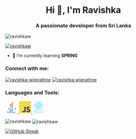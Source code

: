 <h1 align="center">Hi 👋, I'm Ravishka</h1>
<h3 align="center">A passionate developer from Sri Lanka</h3>

<p align="left"> <img src="https://komarev.com/ghpvc/?username=ravishkaw&label=Profile%20views&color=0e75b6&style=flat" alt="ravishkaw" /> </p>

<p align="left"> <a href="https://github.com/ryo-ma/github-profile-trophy"><img src="https://github-profile-trophy.vercel.app/?username=ravishkaw&theme=tokyonight&title=-Issues,-Stars,-Reviews" alt="ravishkaw" /></a> </p>

- 🌱 I’m currently learning **SPRING**

<h3 align="left">Connect with me:</h3>
<p align="left">
<a href="https://linkedin.com/in/ravishka-wijerathne" target="blank"><img align="center" src="https://raw.githubusercontent.com/rahuldkjain/github-profile-readme-generator/master/src/images/icons/Social/linked-in-alt.svg" alt="ravishka-wijerathne" height="30" width="40" /></a>
<a href="https://fb.com/ravishka.wijerathne" target="blank"><img align="center" src="https://raw.githubusercontent.com/rahuldkjain/github-profile-readme-generator/master/src/images/icons/Social/facebook.svg" alt="ravishka.wijerathne" height="30" width="40" /></a>
</p>

<h3 align="left">Languages and Tools:</h3>
<p align="left">  <a href="https://www.java.com" target="_blank" rel="noreferrer"> <img src="https://raw.githubusercontent.com/devicons/devicon/master/icons/java/java-original.svg" alt="java" width="40" height="40"/> </a> <a href="https://developer.mozilla.org/en-US/docs/Web/JavaScript" target="_blank" rel="noreferrer"> <img src="https://raw.githubusercontent.com/devicons/devicon/master/icons/javascript/javascript-original.svg" alt="javascript" width="40" height="40"/> </a>  <a href="https://reactjs.org/" target="_blank" rel="noreferrer"> <img src="https://raw.githubusercontent.com/devicons/devicon/master/icons/react/react-original-wordmark.svg" alt="react" width="40" height="40"/> </a> </p>

<p><img align="left" src="https://github-readme-stats.vercel.app/api/top-langs?username=ravishkaw&show_icons=true&locale=en&layout=compact&theme=tokyonight" alt="ravishkaw" /></p>

<p>&nbsp;<img align="center" src="https://github-readme-stats.vercel.app/api?username=ravishkaw&show_icons=true&locale=en&theme=tokyonight" alt="ravishkaw" /></p>

<p><a href="https://git.io/streak-stats"><img src="https://streak-stats.demolab.com?user=ravishkaw&theme=transparent" alt="GitHub Streak" /></a></p>

